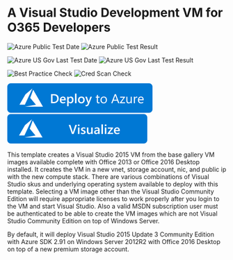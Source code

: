# A Visual Studio Development VM for O365 Developers

![Azure Public Test Date](https://azurequickstartsservice.blob.core.windows.net/badges/visual-studio-dev-vm-O365/PublicLastTestDate.svg)
![Azure Public Test Result](https://azurequickstartsservice.blob.core.windows.net/badges/visual-studio-dev-vm-O365/PublicDeployment.svg)

![Azure US Gov Last Test Date](https://azurequickstartsservice.blob.core.windows.net/badges/visual-studio-dev-vm-O365/FairfaxLastTestDate.svg)
![Azure US Gov Last Test Result](https://azurequickstartsservice.blob.core.windows.net/badges/visual-studio-dev-vm-O365/FairfaxDeployment.svg)

![Best Practice Check](https://azurequickstartsservice.blob.core.windows.net/badges/visual-studio-dev-vm-O365/BestPracticeResult.svg)
![Cred Scan Check](https://azurequickstartsservice.blob.core.windows.net/badges/visual-studio-dev-vm-O365/CredScanResult.svg)

[![Deploy To Azure](https://raw.githubusercontent.com/Azure/azure-quickstart-templates/master/1-CONTRIBUTION-GUIDE/images/deploytoazure.svg?sanitize=true)]("https://portal.azure.com/#create/Microsoft.Template/uri/https%3A%2F%2Fraw.githubusercontent.com%2FAzure%2Fazure-quickstart-templates%2Fmaster%2Fvisual-studio-dev-vm-O365%2Fazuredeploy.json")
[![Visualize](https://raw.githubusercontent.com/Azure/azure-quickstart-templates/master/1-CONTRIBUTION-GUIDE/images/visualizebutton.svg?sanitize=true)]("http://armviz.io/#/?load=https%3A%2F%2Fraw.githubusercontent.com%2FAzure%2Fazure-quickstart-templates%2Fmaster%2Fvisual-studio-dev-vm-O365%2Fazuredeploy.json")

This template creates a Visual Studio 2015 VM from the base gallery VM images
available complete with Office 2013 or Office 2016 Desktop installed. It creates
the VM in a new vnet, storage account, nic, and public ip with the new compute
stack. There are various combinations of Visual Studio skus and underlying
operating system available to deploy with this template. Selecting a VM image
other than the Visual Studio Community Edition will require appropriate licenses
to work properly after you login to the VM and start Visual Studio. Also a valid
MSDN subscription user must be authenticated to be able to create the VM images
which are not Visual Studio Community Edition on top of Windows Server.

By default, it will deploy Visual Studio 2015 Update 3 Community Edition with
Azure SDK 2.91 on Windows Server 2012R2 with Office 2016 Desktop on top of a new
premium storage account.
